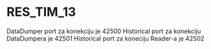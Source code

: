 # RES_TIM_13

DataDumper port za konekciju je 42500
Historical port za konekciju DataDumpera je 42501
Historical port za koneciju Reader-a je 42502

